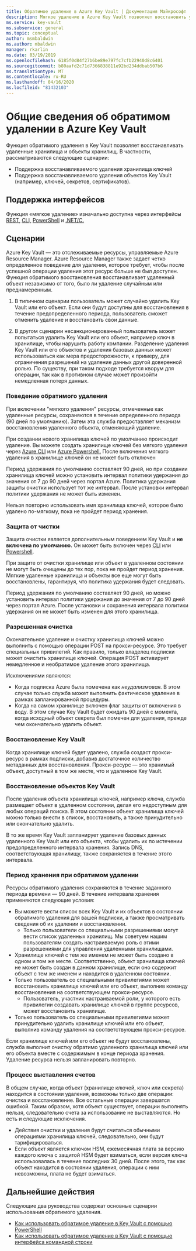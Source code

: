 ```yaml
---
title: Обратимое удаление в Azure Key Vault | Документация Майкрософт
description: Мягкое удаление в Azure Key Vault позволяет восстановить удаленные хранилища ключей и объекты хранилища ключей, такие как ключи, секреты и сертификаты.
ms.service: key-vault
ms.subservice: general
ms.topic: conceptual
author: msmbaldwin
ms.author: mbaldwin
manager: rkarlin
ms.date: 03/19/2019
ms.openlocfilehash: 6185f0d84f27b6be89e797fc7cfb22940d8c6401
ms.sourcegitcommit: b80aafd2c71d7366838811e92bd234ddbab507b6
ms.translationtype: MT
ms.contentlocale: ru-RU
ms.lasthandoff: 04/16/2020
ms.locfileid: "81432103"
---
```

# <a name="azure-key-vault-soft-delete-overview"></a>Общие сведения об обратимом удалении в Azure Key Vault

Функция обратимого удаления в Key Vault позволяет восстанавливать удаленные хранилища и объекты хранилищ. В частности, рассматриваются следующие сценарии:

- Поддержка восстанавливаемого удаления хранилища ключей
- Поддержка восстанавливаемого удаления объектов Key Vault (например, ключей, секретов, сертификатов).

## <a name="supporting-interfaces"></a>Поддержка интерфейсов

Функция «мягкое удаление» изначально доступна через интерфейсы [REST,](/rest/api/keyvault/) [CLI,](soft-delete-cli.md) [PowerShell](soft-delete-powershell.md) и [.NET/C.](/dotnet/api/microsoft.azure.keyvault?view=azure-dotnet)

## <a name="scenarios"></a>Сценарии

Azure Key Vault — это отслеживаемые ресурсы, управляемые Azure Resource Manager. Azure Resource Manager также задает четко определенное поведение для удаления, которое требует, чтобы после успешной операции удаления этот ресурс больше не был доступен. Функция обратимого восстановления восстанавливает удаленный объект независимо от того, было ли удаление случайным или преднамеренным.

1. В типичном сценарии пользователь может случайно удалить Key Vault или его объект. Если они будут доступны для восстановления в течение предопределенного периода, пользователь сможет отменить удаление и восстановить свои данные.

2. В другом сценарии несанкционированный пользователь может попытаться удалить Key Vault или его объект, например ключ в хранилище, чтобы нарушить работу компании. Разделение удаления Key Vault или его объектов и удаления базовых данных может использоваться как мера предосторожности, к примеру, для ограничения разрешений на удаление данных другой доверенной ролью. По существу, при таком подходе требуется кворум для операции, так как в противном случае может произойти немедленная потеря данных.

### <a name="soft-delete-behavior"></a>Поведение обратимого удаления

При включении "мягкого удаления" ресурсы, отмеченные как удаленные ресурсы, сохраняются в течение определенного периода (90 дней по умолчанию). Затем эта служба предоставляет механизм восстановления удаленного объекта, отменяющий удаление.

При создании нового хранилища ключей по умолчанию происходит удаление. Вы можете создать хранилище ключей без мягкого удаления через [Azure CLI](soft-delete-cli.md) или [Azure Powershell.](soft-delete-powershell.md) После включения мягкого удаления в хранилище ключей он не может быть отключен

Период удержания по умолчанию составляет 90 дней, но при создании хранилища ключей можно установить интервал политики удержания до значения от 7 до 90 дней через портал Azure. Политика удержания защиты очистки использует тот же интервал. После установки интервал политики удержания не может быть изменен.

Нельзя повторно использовать имя хранилища ключей, которое было удалено по-мягкому, пока не пройдет период хранения.

### <a name="purge-protection"></a>Защита от чистки 

Защита очистки является дополнительным поведением Key Vault и **не включена по умолчанию.** Он может быть включен через [CLI](soft-delete-cli.md#enabling-purge-protection) или [Powershell](soft-delete-powershell.md#enabling-purge-protection).

При защите от очистки хранилище или объект в удаленном состоянии не могут быть очищены до тех пор, пока не пройдет период хранения. Мягкие удаленные хранилища и объекты все еще могут быть восстановлены, гарантируя, что политика удержания будет следовать. 

Период удержания по умолчанию составляет 90 дней, но можно установить интервал политики удержания до значения от 7 до 90 дней через портал Azure. После установки и сохранения интервала политики удержания он не может быть изменен для этого хранилища. 

### <a name="permitted-purge"></a>Разрешенная очистка

Окончательное удаление и очистку хранилища ключей можно выполнить с помощью операции POST на прокси-ресурсе. Это требует специальных привилегий. Как правило, только владелец подписки может очистить хранилище ключей. Операция POST активирует немедленное и необратимое удаление этого хранилища. 

Исключениями являются:
- Когда подписка Azure была помечена как *неудализмовая.* В этом случае только служба может выполнить фактическое удаление в рамках запланированной процедуры. 
- Когда на самом хранилище включен флаг защиты от включения в воду. В этом случае Key Vault будет ожидать 90 дней с момента, когда исходный объект секрета был помечен для удаления, прежде чем окончательно удалить объект.

### <a name="key-vault-recovery"></a>Восстановление Key Vault

Когда хранилище ключей будет удалено, служба создаст прокси-ресурс в рамках подписки, добавив достаточное количество метаданных для восстановления. Прокси-ресурс — это хранимый объект, доступный в том же месте, что и удаленное Key Vault. 

### <a name="key-vault-object-recovery"></a>Восстановление объектов Key Vault

После удаления объекта хранилища ключей, например ключа, служба размещает объект в удаленном состоянии, делая его недоступным для любых операций поиска. В этом состоянии объект хранилища ключей можно только внести в список, восстановить, а также принудительно или окончательно удалить. 

В то же время Key Vault запланирует удаление базовых данных удаленного Key Vault или его объекта, чтобы удалить их по истечении предопределенного интервала хранения. Запись DNS, соответствующая хранилищу, также сохраняется в течение этого интервала.

### <a name="soft-delete-retention-period"></a>Период хранения при обратимом удалении

Ресурсы обратимого удаления сохраняются в течение заданного периода времени — 90 дней. В течение интервала хранения применяются следующие условия:

- Вы можете вести список всех Key Vault и их объектов в состоянии обратимого удаления для вашей подписки, а также просматривать сведения об их удалении и восстановлении.
    - Только пользователи со специальными разрешениями могут вести список удаленных хранилищ. Мы советуем нашим пользователям создать настраиваемую роль с этими разрешениями для управления удаленными хранилищами.
- Хранилище ключей с тем же именем не может быть создано в одном и том же месте. Соответственно, объект хранилища ключей не может быть создан в данном хранилище, если оно содержит объект с тем же именем и находится в удаленном состоянии. 
- Только пользователь со специальными привилегиями может восстановить хранилище ключей или его объект, выполнив команду восстановления на соответствующем прокси-ресурсе.
    - Пользователь, участник настраиваемой роли, у которого есть привилегии создавать хранилище ключей в группе ресурсов, может восстановить хранилище.
- Только пользователь со специальными привилегиями может принудительно удалить хранилище ключей или его объект, выполнив команду удаления на соответствующем прокси-ресурсе.

Если хранилище ключей или его объект не будут восстановлены, служба выполнит очистку обратимо удаленного хранилища ключей или его объекта вместе с содержимым в конце периода хранения. Удаление ресурса нельзя запланировать повторно.

### <a name="billing-implications"></a>Процесс выставления счетов

В общем случае, когда объект (хранилище ключей, ключ или секрета) находится в состоянии удаления, возможны только две операции: очистка и восстановление. Все остальные операции завершатся ошибкой. Таким образом, хотя объект существует, операции выполнять нельзя, следовательно счета за использование не выставляются. Но есть и следующие исключения.

- Действия очистки и удаления будут считаться обычными операциями хранилища ключей, следовательно, они будут тарифицироваться.
- Если объект является ключом HSM, ежемесячная плата за версию каждого ключа с защитой HSM будет взиматься, если версия ключа использовалась в течение последних 30 дней. После этого, так как объект находится в состоянии удаления, операции с ним невозможны, плата не будет взиматься.

## <a name="next-steps"></a>Дальнейшие действия

Следующие два руководства содержат основные сценарии использования обратимого удаления.

- [Как использовать обратимое удаление в Key Vault с помощью PowerShell](soft-delete-powershell.md) 
- [Как использовать обратимое удаление в Key Vault с помощью интерфейса командной строки](soft-delete-cli.md)

